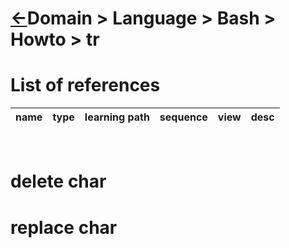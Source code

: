 <head><link rel="stylesheet" href="../../../../md.css"/><script src="../../../../md.js"></script></head>

[//]: #(Reference)
[Repo_Readme]:   ../list/object_list.md


# [&larr;][Repo_Readme]Domain > Language > Bash > Howto > tr

# List of references
|name|type|learning path|sequence|view|desc|
|-|-|-|-|-|-|
<br>

# delete char
# replace char